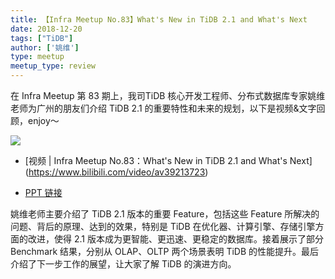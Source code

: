```yaml
---
title: 【Infra Meetup No.83】What's New in TiDB 2.1 and What's Next 
date: 2018-12-20
tags: ["TiDB"]
author: ['姚维']
type: meetup
meetup_type: review
---
```


在 Infra Meetup 第 83 期上，我司TiDB 核心开发工程师、分布式数据库专家姚维老师为广州的朋友们介绍 TiDB 2.1 的重要特性和未来的规划，以下是视频&文字回顾，enjoy～

![](https://upload-images.jianshu.io/upload_images/542677-6eb1512f9e416994.jpg?imageMogr2/auto-orient/strip%7CimageView2/2/w/1240)

- [视频 | Infra Meetup No.83：What's New in TiDB 2.1 and What's Next]
(https://www.bilibili.com/video/av39213723)

- [PPT 链接](https://eyun.baidu.com/s/3pMaIGmn)

姚维老师主要介绍了 TiDB 2.1 版本的重要 Feature，包括这些 Feature 所解决的问题、背后的原理、达到的效果，特别是 TiDB 在优化器、计算引擎、存储引擎方面的改进，使得 2.1 版本成为更智能、更迅速、更稳定的数据库。接着展示了部分 Benchmark 结果，分别从 OLAP、OLTP 两个场景表明 TiDB 的性能提升。最后介绍了下一步工作的展望，让大家了解 TiDB 的演进方向。